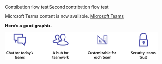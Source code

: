Contribution flow test
Second contribution flow test

Microsoft Teams content is now available.
[Microsoft Teams](https://docs.microsoft.com/MicrosoftTeams)

**Here's a good graphic.**

![Cool teams graphic](media/Overview-Microsoft-Teams-image1.png)

